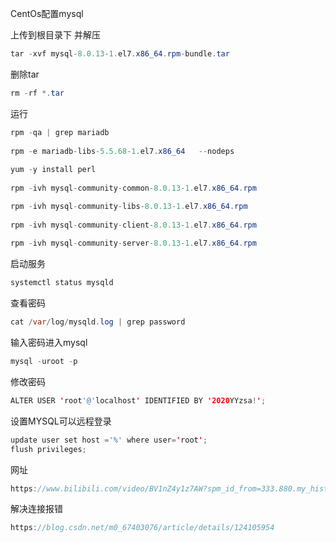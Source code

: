 CentOs配置mysql

上传到根目录下 并解压

~~~java
tar -xvf mysql-8.0.13-1.el7.x86_64.rpm-bundle.tar
~~~

删除tar

~~~java
rm -rf *.tar
~~~

运行

~~~java
rpm -qa | grep mariadb
    
rpm -e mariadb-libs-5.5.68-1.el7.x86_64   --nodeps
    
yum -y install perl
    
rpm -ivh mysql-community-common-8.0.13-1.el7.x86_64.rpm 

rpm -ivh mysql-community-libs-8.0.13-1.el7.x86_64.rpm 
    
rpm -ivh mysql-community-client-8.0.13-1.el7.x86_64.rpm
    
rpm -ivh mysql-community-server-8.0.13-1.el7.x86_64.rpm
~~~

启动服务

~~~java
systemctl status mysqld
~~~

查看密码

~~~java
cat /var/log/mysqld.log | grep password
~~~

输入密码进入mysql

~~~java
mysql -uroot -p
~~~

修改密码

~~~java
ALTER USER 'root'@'localhost' IDENTIFIED BY '2020YYzsa!';
~~~

设置MYSQL可以远程登录

~~~java
update user set host ='%' where user='root';
flush privileges;
~~~







网址

~~~java
https://www.bilibili.com/video/BV1nZ4y1z7AW?spm_id_from=333.880.my_history.page.click
~~~





解决连接报错

~~~java
https://blog.csdn.net/m0_67403076/article/details/124105954
~~~

